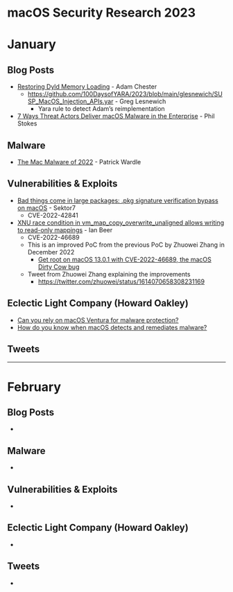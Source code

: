# macOS Security Research 2023

# January

## Blog Posts
* [Restoring Dyld Memory Loading](https://blog.xpnsec.com/restoring-dyld-memory-loading/) - Adam Chester
	* https://github.com/100DaysofYARA/2023/blob/main/glesnewich/SUSP_MacOS_Injection_APIs.yar - Greg Lesnewich
		* Yara rule to detect Adam’s reimplementation
* [7 Ways Threat Actors Deliver macOS Malware in the Enterprise](https://www.sentinelone.com/blog/7-ways-threat-actors-deliver-macos-malware-in-the-enterprise/) - Phil Stokes

## Malware
* [The Mac Malware of 2022](https://objective-see.org/blog/blog_0x71.html) - Patrick Wardle

## Vulnerabilities & Exploits
* [Bad things come in large packages: .pkg signature verification bypass on macOS](https://sector7.computest.nl/post/2023-01-xar/) - Sektor7
	* CVE-2022-42841
* [XNU race condition in vm_map_copy_overwrite_unaligned allows writing to read-only mappings](https://bugs.chromium.org/p/project-zero/issues/detail?id=2361) - Ian Beer
  * CVE-2022-46689
  * This is an improved PoC from the previous PoC by Zhuowei Zhang in December 2022
    * [Get root on macOS 13.0.1 with CVE-2022-46689, the macOS Dirty Cow bug](https://worthdoingbadly.com/macdirtycow/)
  * Tweet from Zhuowei Zhang explaining the improvements
    * https://twitter.com/zhuowei/status/1614070658308231169

## Eclectic Light Company (Howard Oakley)
* [Can you rely on macOS Ventura for malware protection?](https://eclecticlight.co/2023/01/03/can-you-rely-on-macos-ventura-for-malware-protection/)
* [How do you know when macOS detects and remediates malware?](https://eclecticlight.co/2023/01/04/how-do-you-know-when-macos-detects-and-remediates-malware/)

## Tweets


---


# February

## Blog Posts
* 

## Malware
* 

## Vulnerabilities & Exploits
* 

## Eclectic Light Company (Howard Oakley)
*

## Tweets
* 